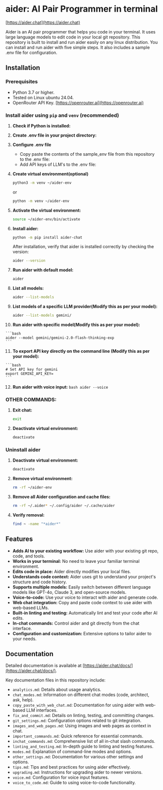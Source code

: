 # aider: AI Pair Programmer in terminal

[https://aider.chat](https://aider.chat)

Aider is an AI pair programmer that helps you code in your terminal. It uses large language models to edit code in your local git repository. This repository is built to install and run aider easily on any linux distribution. You can install and run aider with five simple steps. It also includes a sample .env file for configuration.

## Installation

### Prerequisites

*   Python 3.7 or higher.
*   Tested on Linux ubuntu 24.04.
*   OpenRouter API Key. [https://openrouter.ai](https://openrouter.ai)

### Install aider using `pip` and `venv` (recommended)

1.  **Check if Python is installed:**
 
2.  **Create .env file in your project directory:**

3.  **Configure .env file**
    - Copy paste the contents of the sample_env file from this repository to the .env file:
    - Add API keys of LLM's to the .env file:
    
4.  **Create virtual environment(optional)**
    ```bash
    python3 -m venv ~/aider-env
    ```
    or
    ```bash
    python -m venv ~/aider-env

    ```
5.  **Activate the virtual environment:**
    ```bash
    source ~/aider-env/bin/activate
    ```

6.  **Install aider:**
    ```bash
    python -m pip install aider-chat
    ```
    After installation, verify that aider is installed correctly by checking the version:
    ```bash
    aider --version
    ```
7.  **Run aider with default model:**
    ```bash
    aider
    ```
8.  **List all models:**
    ```bash
    aider --list-models
    ```
9.  **List models of a specific LLM provider(Modify this as per your model):**

    ```bash
    aider --list-models gemini/
    ```
10.  **Run aider with specific model(Modify this as per your model):**

    ```bash
    aider --model gemini/gemini-2.0-flash-thinking-exp
    ```

11.  **To export API key directly on the command line (Modify this as per your model):**

    ```bash
    # Set API key for gemini
    export GEMINI_API_KEY=
    ```

12.  **Run aider with voice input:**
    ```bash
    aider --voice
    ```

### OTHER COMMANDS:
1.  **Exit chat:**
    ```bash
    exit 
    ```
2.  **Deactivate virtual environment:**
    ```bash
    deactivate
    ```
### Uninstall aider

1.  **Deactivate virtual environment:**
    ```bash
    deactivate
    ```
2.  **Remove virtual environment:**
    ```bash
    rm -rf ~/aider-env
    ```
3.  **Remove all Aider configuration and cache files:**
    ```bash
    rm -rf ~/.aider* ~/.config/aider ~/.cache/aider
    ```
4.  **Verify removal:**
    ```bash
    find ~ -name "*aider*"
    ```

## Features

*   **Adds AI to your existing workflow:**  Use aider with your existing git repo, code, and tools.
*   **Works in your terminal:** No need to leave your familiar terminal environment.
*   **Edits code in place:** Aider directly modifies your local files.
*   **Understands code context:** Aider uses git to understand your project's structure and code history.
*   **Supports multiple models:**  Easily switch between different language models like GPT-4o, Claude 3, and open-source models.
*   **Voice-to-code:**  Use your voice to interact with aider and generate code.
*   **Web chat integration:**  Copy and paste code context to use aider with web-based LLMs.
*   **Built-in linting and testing:** Automatically lint and test your code after AI edits.
*   **In-chat commands:**  Control aider and git directly from the chat interface.
*   **Configuration and customization:**  Extensive options to tailor aider to your needs.

## Documentation

Detailed documentation is available at [https://aider.chat/docs/](https://aider.chat/docs/).

Key documentation files in this repository include:

*   `analytics.md`:  Details about usage analytics.
*   `chat_modes.md`:  Information on different chat modes (code, architect, ask, help).
*   `copy_paste_with_web_chat.md`:  Documentation for using aider with web-based LLM interfaces.
*   `fix_and_commit.md`:  Details on linting, testing, and committing changes.
*   `git_settings.md`:  Configuration options related to git integration.
*   `images_and_web_pages.md`:  Using images and web pages as context in chat.
*   `important_commands.md`:  Quick reference for essential commands.
*   `inchat_commands.md`:  Comprehensive list of all in-chat slash commands.
*   `linting_and_testing.md`:  In-depth guide to linting and testing features.
*   `modes.md`:  Explanation of command-line modes and options.
*   `other_settings.md`:  Documentation for various other settings and options.
*   `tips.md`:  Tips and best practices for using aider effectively.
*   `upgrading.md`:  Instructions for upgrading aider to newer versions.
*   `voice.md`:  Configuration for voice input features.
*   `voice_to_code.md`:  Guide to using voice-to-code functionality.


